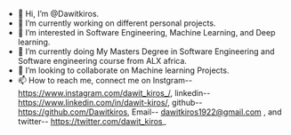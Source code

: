 - 👋 Hi, I’m @Dawitkiros.
- 🔭 I’m currently working on different personal projects.
- 👀 I’m interested in Software Engineering, Machine Learning, and Deep learning.
- 🌱 I’m currently doing My Masters Degree in Software Engineering and Software engineering course from ALX africa.
- 💞️ I’m looking to collaborate on Machine learning Projects.
- 📫 How to reach me, connect me on Instgram-- https://www.instagram.com/dawit_kiros_/, linkedin-- https://www.linkedin.com/in/dawit-kiros/, github-- https://github.com/Dawitkiros, Email-- dawitkiros1922@gmail.com ,  and twitter-- https://twitter.com/dawit_kiros_

<!---
Dawitkiros/Dawitkiros is a ✨ special ✨ repository because its `README.md` (this file) appears on your GitHub profile.
You can click the Preview link to take a look at your changes.
--->
